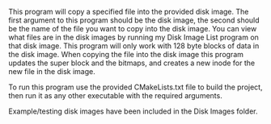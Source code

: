 This program will copy a specified file into the provided disk image. The first argument to this program should be the disk image, the second should be the name of the file you want to copy into the disk image. You can view what files are in the disk images by running my Disk Image List program on that disk image. This program will only work with 128 byte blocks of data in the disk image.
When copying the file into the disk image this program updates the super block and the bitmaps, and creates a new inode for the new file in the disk image.

To run this program use the provided CMakeLists.txt file to build the project, then run it as any other executable with the required arguments.

Example/testing disk images have been included in the Disk Images folder.

